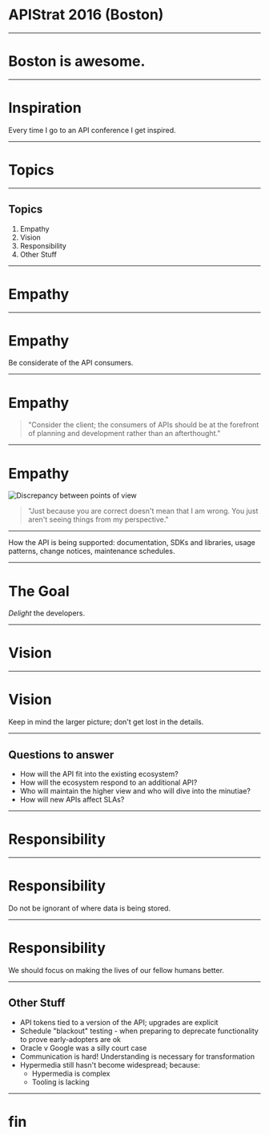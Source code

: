 APIStrat 2016 (Boston)
=============

---

# Boston is awesome.

---

# Inspiration

Every time I go to an API conference I get inspired.

---

# Topics

---

## Topics

  1. Empathy
  2. Vision
  3. Responsibility
  4. Other Stuff

---

# Empathy

---

# Empathy

Be considerate of the API consumers.

---

# Empathy

  > "Consider the client; the consumers of APIs should be at the forefront of
  > planning and development rather than an afterthought."

---

# Empathy

![Discrepancy between points of view](https://s-media-cache-ak0.pinimg.com/736x/79/69/00/7969003a49be87b104b5afcfbc5b4afb.jpg)

  > "Just because you are correct doesn't mean that I am wrong. You just aren't
  > seeing things from my perspective."

---

How the API is being supported: documentation, SDKs and libraries, usage
patterns, change notices, maintenance schedules.

---

# The Goal

_Delight_ the developers.

---

# Vision

---

# Vision

Keep in mind the larger picture; don't get lost in the details.

---

## Questions to answer

  - How will the API fit into the existing ecosystem?
  - How will the ecosystem respond to an additional API?
  - Who will maintain the higher view and who will dive into the minutiae?
  - How will new APIs affect SLAs?

---

# Responsibility

---

# Responsibility

Do not be ignorant of where data is being stored.

---

# Responsibility

We should focus on making the lives of our fellow humans better.

---

## Other Stuff

  - API tokens tied to a version of the API; upgrades are explicit
  - Schedule "blackout" testing - when preparing to deprecate functionality
  to prove early-adopters are ok
  - Oracle v Google was a silly court case
  - Communication is hard! Understanding is necessary for transformation
  - Hypermedia still hasn't become widespread; because:
    + Hypermedia is complex
    + Tooling is lacking

---

# fin
